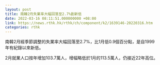 ```yaml
---
layout: post
title: 南韓2月失業率大幅回落至2.7%創新低
date: 2022-03-16 08:11:51.000000000 +08:00
link: https://news.rthk.hk/rthk/ch/component/k2/1639146-20220316.htm
categories: rthk
---
```


南韓2月經季節調整的失業率大幅回落至2.7%，比1月低0.9個百分點，是自1999年有紀錄以來新低。

2月就業人口按年增加103.7萬人，增幅略低於1月的113.5萬人，仍接近22年高位。
